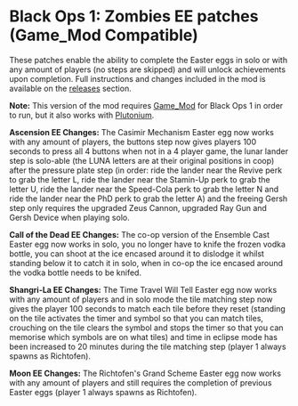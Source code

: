 # Black Ops 1: Zombies EE patches (Game_Mod Compatible)

These patches enable the ability to complete the Easter eggs in solo or with any amount of players (no steps are skipped) and will unlock achievements upon completion. Full instructions and changes included in the mod is available on the [releases](https://github.com/ReubenUKGB/black-ops-one-zombies-ee-patches/releases/tag/v1.1.3-black-ops-one-zombies-ee-patches-game_mod_compatible) section.

**Note:** This version of the mod requires [Game_Mod](https://github.com/Nukem9/LinkerMod/releases/tag/v1.3.2) for Black Ops 1 in order to run, but it also works with [Plutonium](https://plutonium.pw/).

**Ascension EE Changes:**
The Casimir Mechanism Easter egg now works with any amount of players, the buttons step now gives players 100 seconds to press all 4 buttons when not in a 4 player game, the lunar lander step is solo-able (the LUNA letters are at their original positions in coop) after the pressure plate step (in order: ride the lander near the Revive perk to grab the letter L, ride the lander near the Stamin-Up perk to grab the letter U, ride the lander near the Speed-Cola perk to grab the letter N and ride the lander near the PhD perk to grab the letter A) and the freeing Gersh step only requires the upgraded Zeus Cannon, upgraded Ray Gun and Gersh Device when playing solo.

**Call of the Dead EE Changes:**
The co-op version of the Ensemble Cast Easter egg now works in solo, you no longer have to knife the frozen vodka bottle, you can shoot at the ice encased around it to dislodge it whilst standing below it to catch it in solo, when in co-op the ice encased around the vodka bottle needs to be knifed.

**Shangri-La EE Changes:**
The Time Travel Will Tell Easter egg now works with any amount of players and in solo mode the tile matching step now gives the player 100 seconds to match each tile before they reset (standing on the tile activates the timer and symbol so that you can match tiles, crouching on the tile clears the symbol and stops the timer so that you can memorise which symbols are on what tiles) and time in eclipse mode has been increased to 20 minutes during the tile matching step (player 1 always spawns as Richtofen).

**Moon EE Changes:**
The Richtofen's Grand Scheme Easter egg now works with any amount of players and still requires the completion of previous Easter eggs (player 1 always spawns as Richtofen).

